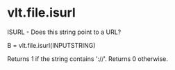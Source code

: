 # vlt.file.isurl

  ISURL - Does this string point to a URL?
 
  B = vlt.file.isurl(INPUTSTRING)
 
  Returns 1 if the string contains '://'. Returns 0 otherwise.
